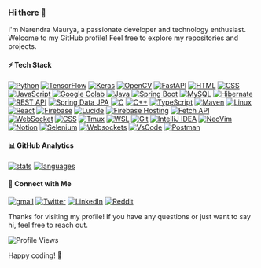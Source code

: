 ### Hi there 👋

I'm Narendra Maurya, a passionate developer and technology enthusiast. Welcome to my GitHub profile! Feel free to explore my repositories and projects.

#### ⚡ Tech Stack
[![Python](https://img.shields.io/badge/-Python-3776AB?style=flat&logo=python&logoColor=white)](#)
[![TensorFlow](https://img.shields.io/badge/-TensorFlow-FF6F00?style=flat&logo=tensorflow&logoColor=white)](#)
[![Keras](https://img.shields.io/badge/-Keras-D00000?style=flat&logo=keras&logoColor=white)](#)
[![OpenCV](https://img.shields.io/badge/-OpenCV-5C3EE8?style=flat&logo=opencv&logoColor=white)](#)
[![FastAPI](https://img.shields.io/badge/-FastAPI-009688?style=flat&logo=fastapi&logoColor=white)](#)
[![HTML](https://img.shields.io/badge/-HTML-E34F26?style=flat&logo=html5&logoColor=white)](#)
[![CSS](https://img.shields.io/badge/-CSS-1572B6?style=flat&logo=css3&logoColor=white)](#)
[![JavaScript](https://img.shields.io/badge/-JavaScript-F7DF1E?style=flat&logo=javascript&logoColor=black)](#)
[![Google Colab](https://img.shields.io/badge/-Google%20Colab-F9AB00?style=flat&logo=googlecolab&logoColor=white)](#)
[![Java](https://img.shields.io/badge/-Java-007396?style=flat&logo=java&logoColor=white)](#)
[![Spring Boot](https://img.shields.io/badge/-Spring%20Boot-6DB33F?style=flat&logo=springboot&logoColor=white)](#)
[![MySQL](https://img.shields.io/badge/-MySQL-4479A1?style=flat&logo=mysql&logoColor=white)](#)
[![Hibernate](https://img.shields.io/badge/-Hibernate-59666C?style=flat&logo=hibernate&logoColor=white)](#)
[![REST API](https://img.shields.io/badge/-REST%20API-009688?style=flat&logo=restapi&logoColor=white)](#)
[![Spring Data JPA](https://img.shields.io/badge/-Spring%20Data%20JPA-6DB33F?style=flat&logo=spring&logoColor=white)](#)
[![C](https://img.shields.io/badge/-C-A8B9CC?style=flat&logo=c&logoColor=white)](#)
[![C++](https://img.shields.io/badge/-C++-00599C?style=flat&logo=c%2B%2B&logoColor=white)](#)
[![TypeScript](https://img.shields.io/badge/-TypeScript-007ACC?style=flat&logo=typescript&logoColor=white)](#)
[![Maven](https://img.shields.io/badge/-Maven-C71A36?style=flat&logo=apache-maven&logoColor=white)](#)
[![Linux](https://img.shields.io/badge/-Linux-FCC624?style=flat&logo=linux&logoColor=black)](#)
[![React](https://img.shields.io/badge/-React-61DAFB?style=flat&logo=react&logoColor=black)](#)
[![Firebase](https://img.shields.io/badge/-Firebase-FFCA28?style=flat&logo=firebase&logoColor=black)](#)
[![Lucide](https://img.shields.io/badge/-Lucide-FF7A02?style=flat&logo=lucide&logoColor=white)](#)
[![Firebase Hosting](https://img.shields.io/badge/-Firebase%20Hosting-FFA611?style=flat&logo=firebase&logoColor=black)](#)
[![Fetch API](https://img.shields.io/badge/-Fetch%20API-009688?style=flat&logo=fetchapi&logoColor=white)](#)
[![WebSocket](https://img.shields.io/badge/-WebSocket-0052cc?style=flat)](#)
[![CSS](https://img.shields.io/badge/-CSS-1572B6?style=flat&logo=css3&logoColor=white)](#)
[![Tmux](https://img.shields.io/badge/Tmux-1BB91F?style=flat&logo=tmux&logoColor=white)](https://github.com/tmux/tmux)
[![WSL](https://img.shields.io/badge/WSL-000000.svg?style=flat&logo=ubuntu&logoColor=white)](https://docs.microsoft.com/en-us/windows/wsl/)
[![Git](https://img.shields.io/badge/Git-E44C30?style=flat&logo=git&logoColor=white)](https://git-scm.com/)
[![IntelliJ IDEA](https://img.shields.io/badge/IntelliJ%20IDEA-FF1493.svg?style=flat&logo=intellij-idea&logoColor=white)](https://www.jetbrains.com/idea/)
[![NeoVim](https://img.shields.io/badge/NeoVim-%2357A143.svg?style=flat&logo=neovim&logoColor=white)](https://neovim.io/)
[![Notion](https://img.shields.io/badge/Notion-000000.svg?style=flat&logo=notion&logoColor=white)](https://www.notion.so/)
[![Selenium](https://img.shields.io/badge/Selenium-43B02A.svg?style=flat&logo=selenium&logoColor=white)](https://www.selenium.dev/)
[![Websockets](https://img.shields.io/badge/Websockets-00ADEF.svg?style=flat&logo=websocket&logoColor=white)](https://developer.mozilla.org/en-US/docs/Web/API/WebSocket)
[![VsCode](https://img.shields.io/badge/Visual%20Studio%20Code-0078d7.svg?style=flat&logo=visual-studio-code&logoColor=white)](https://code.visualstudio.com/)
[![Postman](https://img.shields.io/badge/Postman-FF6C37.svg?style=flat&logo=postman&logoColor=white)](https://www.postman.com/)


#### 📊 GitHub Analytics

[![stats](https://github-readme-stats.vercel.app/api?username=Narennnnn&theme=gotham&show_icons=true&border_color=2e3440)](https://github.com/Narennnnn)
[![languages](https://github-readme-stats.vercel.app/api/top-langs/?username=Narennnnn&layout=compact&theme=gotham&border_color=2e3440&card_width=250)](https://github.com/Narennnnn)





#### 📱 Connect with Me

[![gmail](https://img.shields.io/badge/Gmail-D14836?style=flat&logo=gmail&logoColor=white)](mailto:mauryanarendra2003@gmail.com)
[![Twitter](https://img.shields.io/badge/-Twitter-1DA1F2?style=flat&logo=Twitter&logoColor=white)](https://twitter.com/devNarendraa)
[![LinkedIn](https://img.shields.io/badge/LinkedIn-0077B5?style=flat&logo=linkedin&logoColor=white)](https://www.linkedin.com/in/narendra-maurya-01/)
[![Reddit](https://img.shields.io/badge/-Reddit-FF4500?style=flat&logo=reddit&logoColor=white)](https://www.reddit.com/user/curious_geeks)



Thanks for visiting my profile! If you have any questions or just want to say hi, feel free to reach out.


![Profile Views](https://komarev.com/ghpvc/?username=Narennnnn&color=black)

Happy coding! 🚀 
